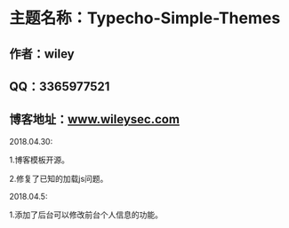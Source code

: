 ﻿#  主题名称：Typecho-Simple-Themes
 ## 作者：wiley
 ## QQ：3365977521
 ## 博客地址：www.wileysec.com



2018.04.30:

1.博客模板开源。

2.修复了已知的加载js问题。



2018.04.5:

1.添加了后台可以修改前台个人信息的功能。
